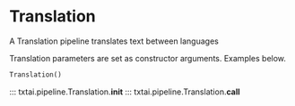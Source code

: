 # Translation

A Translation pipeline translates text between languages

Translation parameters are set as constructor arguments. Examples below.

```python
Translation()
```

::: txtai.pipeline.Translation.__init__
::: txtai.pipeline.Translation.__call__
